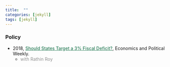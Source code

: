 ```yaml
---
title:  ""
categories: [jekyll]
tags: [jekyll]
---
```


### Policy

- 2018, <a href="https://www.epw.in/journal/2018/9/perspectives/should-states-target-3-fiscal-deficit.html" style="color:#2c7e5a;font-weight: 500;">Should States Target a 3% Fiscal Deficit?</a>, Economics and Political Weekly.
    * <a style="color:#909090"> with Rathin Roy </a> 
<br/>
<br/>


<!-- 
### Publications
- forth, <a href="{{site.baseurl}}/files/aeri_NN/aeri_NN.pdf" style="color:#e25440;font-weight: bold;">Using TITLE</a>, ***JOURNAL***&nbsp;&nbsp;&nbsp;&#10098;[git](https://github.com/thomas9t/spatial-econ-cnn)&#10099;
    * AUTHORS
<br/>
<br/>
- 2022, <a href="{{site.baseurl}}/files/are_EITR/tradewar_1203.pdf" style="color:#e25440;font-weight: bold;">TITLE</a>, ***JOURNAL***
    - AUTHOR
  * [Economist](https://www.economist.com/finance-and-economics/2022/01/01/new-research-counts-the-costs-of-the-sino-american-trade-war) 
<br/>
<br/>

### Chapters & Policy Notes -->


